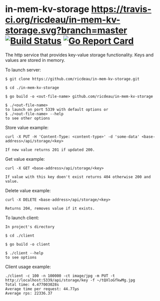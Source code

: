 # in-mem-kv-storage https://travis-ci.org/ricdeau/in-mem-kv-storage.svg?branch=master [![Build Status](https://travis-ci.org/ricdeau/in-mem-kv-storage.svg?branch=master)](https://travis-ci.org/ricdeau/in-mem-kv-storage) [![Go Report Card](https://goreportcard.com/badge/github.com/ricdeau/in-mem-kv-storage)](https://goreportcard.com/report/github.com/ricdeau/in-mem-kv-storage)

The http service that provides key-value storage functionality.
Keys and values are stored in memory.

To launch server:

    $ git clone https://github.com/ricdeau/in-mem-kv-storage.git
 
    $ cd ./in-mem-kv-storage
 
    $ go build -o <out-file-name> github.com/ricdeau/in-mem-kv-storage
 
    $ ./<out-file-name> 
    to launch on port 5339 with default options or
    $ ./<out-file-name> --help
    to see other options
    
Store value example:
    
    curl -X PUT -H 'Content-Type: <content-type>' -d 'some-data' <base-address>/api/storage/<key>
    
    If new value returns 201 if updated 200.
    
Get value example:

    curl -X GET <base-address>/api/storage/<key>
    
    If value with this key doen't exist returns 404 otherwise 200 and value.
    
Delete value example:
    
    curl -X DELETE <base-address>/api/storage/<key>
    
    Returns 204, removes value if it exists.
    

To launch client:

    In project's directory 
    
    $ cd ./client
    
    $ go build -o client
    
    $ ./client --help
    to see options
    
Client usage example:
    
    ./client -c 100 -n 100000 -ct image/jpg -m PUT -t http://localhost:5339/api/storage/key -f ~/tQXloGfkwMg.jpg
    Total time: 4.477003028s
    Average time per request: 44.77µs
    Average rps: 22336.37

    
 
